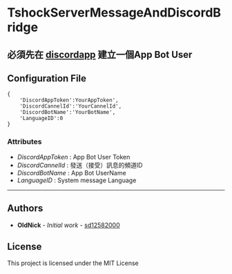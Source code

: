 # TshockServerMessageAndDiscordBridge
必須先在 [discordapp](https://discordapp.com/developers/applications/me/) 建立一個App Bot User
---
## Configuration File

```
{
	'DiscordAppToken':YourAppToken',
	'DiscordCannelId':'YourCannelId',
	'DiscordBotName':'YourBotName',
	'LanguageID':0
}
```
### Attributes
* *DiscordAppToken* : App Bot User Token
* *DiscordCannelId* : 發送（接受）訊息的頻道ID 
* *DiscordBotName* : App Bot UserName
* *LanguageID* : System message Language
---

## Authors

* **OldNick** - *Initial work* - [sd12582000](https://github.com/sd12582000)

## License

This project is licensed under the MIT License 
